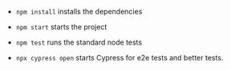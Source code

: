 - `npm install` installs the dependencies

- `npm start` starts the project

- `npm test` runs the standard node tests

- `npx cypress open` starts Cypress for e2e tests and better tests.